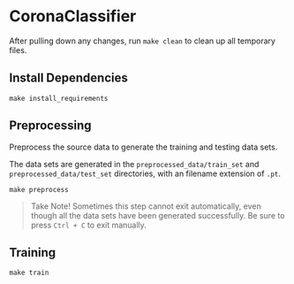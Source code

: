 # CoronaClassifier

After pulling down any changes, run `make clean` to clean up all temporary files.

## Install Dependencies

`make install_requirements`

## Preprocessing

Preprocess the source data to generate the training and testing data sets.

The data sets are generated in the `preprocessed_data/train_set` and `preprocessed_data/test_set` directories, with
an filename extension of `.pt`.

`make preprocess`

> Take Note!
> Sometimes this step cannot exit automatically, even though all the data sets have been generated successfully.
> Be sure to press `Ctrl + C` to exit manually.

## Training

`make train`
